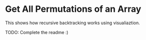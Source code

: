 # Get All Permutations of an Array

This shows how recursive backtracking works using visualiaztion.

TODO: Complete the readme :)
